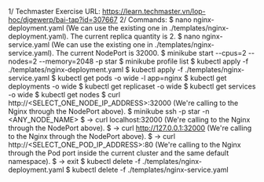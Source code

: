 1/ Techmaster Exercise URL: https://learn.techmaster.vn/lop-hoc/djgewerp/bai-tap?id=307667
2/ Commands:
$ nano nginx-deployment.yaml (We can use the existing one in ./templates/nginx-deployment.yaml). The current replica quantity is 2.
$ nano nginx-service.yaml (We can use the existing one in ./templates/nginx-service.yaml). The current NodePort is 32000.
$ minikube start --cpus=2 --nodes=2 --memory=2048 -p star
$ minikube profile list
$ kubectl apply -f ./templates/nginx-deployment.yaml
$ kubectl apply -f ./templates/nginx-service.yaml
$ kubectl get pods -o wide -l app=nginx
$ kubectl get deployments -o wide
$ kubectl get replicaset -o wide
$ kubectl get services -o wide
$ kubectl get nodes
$ curl http://<SELECT_ONE_NODE_IP_ADDRESS>:32000 (We're calling to the Nginx through the NodePort above).
$ minikube ssh -p star -n <ANY_NODE_NAME>
$ -> curl localhost:32000 (We're calling to the Nginx through the NodePort above).
$ -> curl http://127.0.0.1:32000 (We're calling to the Nginx through the NodePort above).
$ -> curl http://<SELECT_ONE_POD_IP_ADDRESS>:80 (We're calling to the Nginx through the Pod port inside the current cluster and the same default namespace).
$ -> exit
$ kubectl delete -f ./templates/nginx-deployment.yaml
$ kubectl delete -f ./templates/nginx-service.yaml


